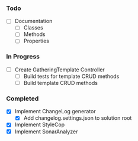 ﻿### Todo

- [ ] Documentation
  - [ ] Classes
  - [ ] Methods
  - [ ] Properties

### In Progress

- [ ] Create GatheringTemplate Controller
  - [ ] Build tests for template CRUD methods
  - [ ] Build template CRUD methods

### Completed

- [x] Implement ChangeLog generator
  - [x] Add changelog.settings.json to solution root
- [x] Implement StyleCop
- [x] Implement SonarAnalyzer